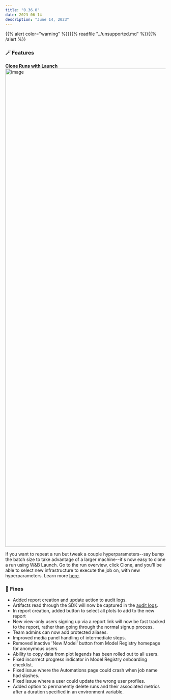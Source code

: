 ```yaml
---
title: "0.36.0"
date: 2023-06-14
description: "June 14, 2023"
---
```


{{% alert color="warning" %}}{{% readfile "../unsupported.md" %}}{{% /alert %}}

### 🪄 Features

**Clone Runs with Launch**
<img width="1503" alt="image" src="https://github.com/wandb/server/assets/47005026/4aebe22a-70c9-4186-be74-feaf73c1b2d2">


If you want to repeat a run but tweak a couple hyperparameters--say bump the batch size to take advantage of a larger machine--it's now easy to clone a run using W&B Launch.   Go to the run overview, click Clone, and you'll be able to select new infrastructure to execute the job on, with new hyperparameters.  Learn more [here](https://docs.wandb.ai/guides/launch).

### 🔨 Fixes

 - Added report creation and update action to audit logs.
 -  Artifacts read through the SDK will now be captured in the [audit logs](https://docs.wandb.ai/guides/hosting/audit-logging).
 - In report creation, added button to select all plots to add to the new report
 - New view-only users signing up via a report link will now be fast tracked to the report, rather than going through the normal signup process.
 - Team admins can now add protected aliases.
 - Improved media panel handling of intermediate steps.
 - Removed inactive 'New Model' button from Model Registry homepage for anonymous users
 - Ability to copy data from plot legends has been rolled out to all users.
 - Fixed incorrect progress indicator in Model Registry onboarding checklist.
 - Fixed issue where the Automations page could crash when job name had slashes.
 - Fixed issue where a user could update the wrong user profiles.
 - Added option to permanently delete runs and their associated metrics after a duration specified in an environment variable.

